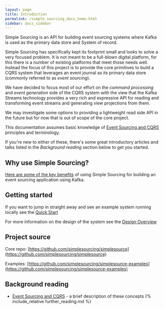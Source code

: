 ```yaml
---
layout: page
title: Introduction
permalink: /simple_sourcing_docs_home.html
sidebar: docs_sidebar
---
```


Simple Sourcing is an API for building event sourcing systems where Kafka is used as the primary data store and System of record.

Simple Sourcing has specifically kept its footprint small and looks to solve a very focused problem. 
It is not meant to be a full-blown digital platform, for this there is a number of existing platforms that meet those needs well. 
Instead the focus of this project is to provide the core primitives to build a CQRS system that leverages an event journal as its primary data store (commonly referred to as *event sourcing*). 

We have decided to focus most of our effort on the *command processing* and *event generation* side of the CQRS system with the view that the Kafka Streams technology provides a very rich and expressive API for reading and transforming event streams and generating view projections from them. 

We may investigate some options to providing a lightweight read side API in the future but for now that is out of scope of the core project.

This documentation assumes basic knowledge of [Event Sourcing and CQRS](/simple_sourcing_event_sourcing.html) principles and terminology. 

If you're new to either of these, there's some great introductory articles and talks listed in the *Background reading* section below to get you started.

## Why use Simple Sourcing?

[Here are some of the key benefits](/simple_sourcing_key_benefits.html) of using Simple Sourcing for building an event sourcing application using Kafka.

## Getting started

If you want to jump in straight away and see an example system running locally see the [Quick Start](/simple_sourcing_quickstart.html)

For more information on the design of the system see the [Design Overview](/simple_sourcing_design.html)

## Project source

Core repo: [https://github.com/simplesourcing/simplesource](https://github.com/simplesourcing/simplesource)

Examples: [https://github.com/simplesourcing/simplesource-examples](https://github.com/simplesourcing/simplesource-examples)


## Background reading

   * [Event Sourcing and CQRS](/simple_sourcing_event_sourcing.html) - a brief description of these concepts
{% include_relative further_reading.md %}
